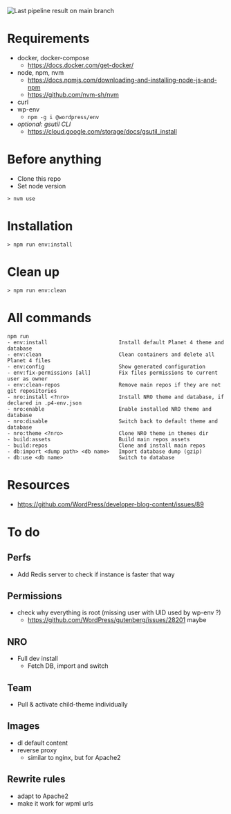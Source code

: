 
![Last pipeline result on main branch](https://gitlab.com/lithrel/planet4-develop/badges/main/pipeline.svg)

# Requirements

- docker, docker-compose
  - https://docs.docker.com/get-docker/
- node, npm, nvm
  - https://docs.npmjs.com/downloading-and-installing-node-js-and-npm
  - https://github.com/nvm-sh/nvm
- curl
- wp-env
  - `npm -g i @wordpress/env`
- _optional: gsutil CLI_
  - https://cloud.google.com/storage/docs/gsutil_install

# Before anything

- Clone this repo
- Set node version
```console
> nvm use
```

# Installation

```console
> npm run env:install
```

# Clean up

```console
> npm run env:clean
```

# All commands
```
npm run
- env:install                       Install default Planet 4 theme and database
- env:clean                         Clean containers and delete all Planet 4 files
- env:config                        Show generated configuration
- env:fix-permissions [all]         Fix files permissions to current user as owner
- env:clean-repos                   Remove main repos if they are not git repositories
- nro:install <?nro>                Install NRO theme and database, if declared in .p4-env.json
- nro:enable                        Enable installed NRO theme and database
- nro:disable                       Switch back to default theme and database
- nro:theme <?nro>                  Clone NRO theme in themes dir
- build:assets                      Build main repos assets
- build:repos                       Clone and install main repos
- db:import <dump path> <db name>   Import database dump (gzip)
- db:use <db name>                  Switch to database
```

# Resources

- https://github.com/WordPress/developer-blog-content/issues/89

# To do

## Perfs
- Add Redis server to check if instance is faster that way

## Permissions
- check why everything is root (missing user with UID used by wp-env ?)
  - https://github.com/WordPress/gutenberg/issues/28201 maybe

## NRO
- Full dev install
  - Fetch DB, import and switch

## Team
- Pull & activate child-theme individually

## Images
- dl default content
- reverse proxy
  - similar to nginx, but for Apache2

## Rewrite rules
- adapt to Apache2
- make it work for wpml urls
